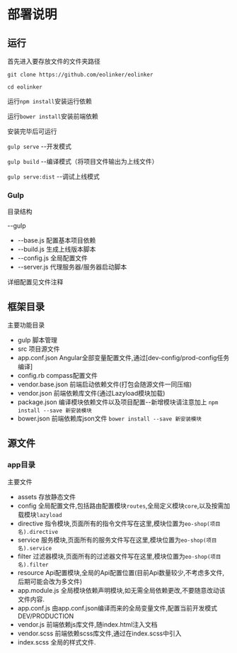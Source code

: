 # 部署说明


## 运行

首先进入要存放文件的文件夹路径

`git clone https://github.com/eolinker/eolinker`

`cd eolinker`

运行`npm install`安装运行依赖

运行`bower install`安装前端依赖

安装完毕后可运行

`gulp serve` --开发模式

`gulp build` --编译模式（将项目文件输出为上线文件）

`gulp serve:dist` --调试上线模式

### Gulp

目录结构

--gulp

* --base.js    配置基本项目依赖
* --build.js   生成上线版本脚本
* --config.js  全局配置文件
* --server.js  代理服务器/服务器启动脚本

详细配置见文件注释

## 框架目录

主要功能目录

* gulp 脚本管理
* src  项目源文件
* app.conf.json  Angular全部变量配置文件,通过[dev-config/prod-config任务编译]
* config.rb compass配置文件
* vendor.base.json 前端启动依赖文件(打包会随源文件一同压缩)
* vendor.json  前端依赖库文件(通过Lazyload模块加载)
* package.json 编译模块依赖文件以及项目配置--新增模块请注意加上 `npm install --save 新安装模块`
* bower.json 前端依赖库json文件 `bower install --save 新安装模块`

## 源文件

### app目录

主要文件

* assets 存放静态文件
* config 全局配置文件,包括路由配置模块`routes`,全局定义模块`core`,以及按需加载模块`lazyload`
* directive 指令模块,页面所有的指令文件写在这里,模块位置为`eo-shop(项目名).directive`
* service 服务模块,页面所有的服务文件写在这里,模块位置为`eo-shop(项目名).service`
* filter 过滤器模块,页面所有的过滤器文件写在这里,模块位置为`eo-shop(项目名).filter`
* resource Api配置模块,全局的Api配置位置(目前Api数量较少,不考虑多文件,后期可能会改为多文件)
* app.module.js 全局模块依赖声明模块,如无需全局依赖更改,不要随意改动该文件内容.
* app.conf.js 由app.conf.json编译而来的全局变量文件,配置当前开发模式DEV/PRODUCTION
* vendor.js 前端依赖js库文件,随index.html注入文档
* vendor.scss 前端依赖scss库文件,通过在index.scss中引入
* index.scss 全局的样式文件.

